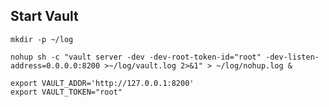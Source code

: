 ## Start Vault

```
mkdir -p ~/log
```

```
nohup sh -c "vault server -dev -dev-root-token-id="root" -dev-listen-address=0.0.0.0:8200 >~/log/vault.log 2>&1" > ~/log/nohup.log &
```

```
export VAULT_ADDR='http://127.0.0.1:8200'
export VAULT_TOKEN="root"
```
